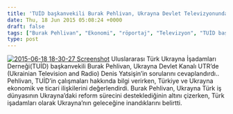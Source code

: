 ```yaml
---
title: 'TUİD başkanvekili Burak Pehlivan, Ukrayna Devlet Televizyonunda'
date: Thu, 18 Jun 2015 05:08:24 +0000
draft: false
tags: ["Burak Pehlivan", "Ekonomi", "röportaj", "Televizyon", "TUİD başkanvekili", "Ukrayna", "Ukrayna", "Ukrayna Devlet Televizyonu"]
type: post
---
```


[![2015-06-18 18-30-27 Screenshot](http://burakpehlivan.org/wp-content/uploads/2015/06/2015-06-18-18-30-27-Screenshot.png)](http://burakpehlivan.org/wp-content/uploads/2015/06/2015-06-18-18-30-27-Screenshot.png)
Uluslararası Türk Ukrayna İşadamları Derneği(TUİD) başkanvekili Burak Pehlivan, Ukrayna Devlet Kanalı UTR’de (Ukrainian Television and Radio) Denis Yatsişin’in sorularını cevaplandırdı.. Pehlivan, TUİD’in çalışmaları hakkında bilgi verirken, Türkiye ve Ukrayna ekonomik ve ticari ilişkilerini değerlendirdi. Burak Pehlivan, Ukrayna Türk iş dünyasının Ukrayna’daki reform sürecini desteklediğinin altını çizerken, Türk işadamları olarak Ukrayna’nın geleceğine inandıklarını belirtti. 

